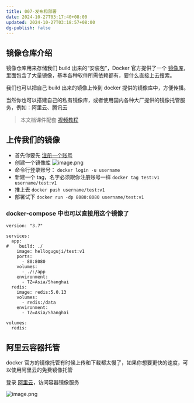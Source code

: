 ```yaml
---
title: 007-发布和部署
date: 2024-10-27T03:17:40+08:00
updated: 2024-10-27T03:18:57+08:00
dg-publish: false
---
```


## 镜像仓库介绍

镜像仓库用来存储我们 build 出来的“安装包”，Docker 官方提供了一个 [镜像库](https://hub.docker.com/)，里面包含了大量镜像，基本各种软件所需依赖都有，要什么直接上去搜索。

我们也可以把自己 build 出来的镜像上传到 docker 提供的镜像库中，方便传播。

当然你也可以搭建自己的私有镜像库，或者使用国内各种大厂提供的镜像托管服务，例如：阿里云、腾讯云

> 本文档课件配套 [视频教程](https://www.bilibili.com/video/BV11L411g7U1?p=7)

## 上传我们的镜像

- 首先你要先 [注册一个账号](https://hub.docker.com/)
- 创建一个镜像库
	![image.png](https://cos.easydoc.net/46901064/files/kv9a2wty.png)
- 命令行登录账号：
	`docker login -u username`
- 新建一个 tag，名字必须跟你注册账号一样
	`docker tag test:v1 username/test:v1`
- 推上去
	`docker push username/test:v1`
- 部署试下
	`docker run -dp 8080:8080 username/test:v1`

### docker-compose 中也可以直接用这个镜像了

```
version: "3.7"

services:
  app:
#    build: ./
    image: helloguguji/test:v1
    ports:
      - 80:8080
    volumes:
      - ./:/app
    environment:
      - TZ=Asia/Shanghai
  redis:
    image: redis:5.0.13
    volumes:
      - redis:/data
    environment:
      - TZ=Asia/Shanghai

volumes:
  redis:
```

## 阿里云容器托管

docker 官方的镜像托管有时候上传和下载都太慢了，如果你想要更快的速度，可以使用阿里云的免费镜像托管

登录 [阿里云](https://www.aliyun.com/)，访问容器镜像服务

![image.png](https://cos.easydoc.net/46901064/files/kv9dqxuo.png)
